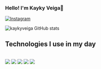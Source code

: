 ### Hello! I'm Kayky Veiga🤚

[![Instagram](https://img.shields.io/badge/Instagram-E4405F?style=for-the-badge&logo=instagram&logoColor=white)](https://www.instagram.com/invites/contact/?i=1ulhvtj8j0r64&utm_content=4ayc4pr)

![kaykyveiga GitHub stats](https://github-readme-stats.vercel.app/api?username=kaykyveiga&show_icons=true&theme=onedark)

## Technologies I use in my day

<div style="display:inline_block"><br/>
 <img align="center" alt"html5" src="https://img.shields.io/badge/HTML5-E34F26?style=for-the-badge&logo=html5&logoColor=white"/>
 <img align="center" alt"css" src="https://img.shields.io/badge/CSS3-1572B6?style=for-the-badge&logo=css3&logoColor=white"/>
 <img align="center" alt"javascript" src="https://img.shields.io/badge/JavaScript-F7DF1E?style=for-the-badge&logo=javascript&logoColor=black"/>
 <img align="center" alt"nodejs" src="https://img.shields.io/badge/Node.js-43853D?style=for-the-badge&logo=node.js&logoColor=white"/>
 <img align="center" alt"c#" src="https://img.shields.io/badge/C%23-239120?style=for-the-badge&logo=c-sharp&logoColor=white"/>
</div>
